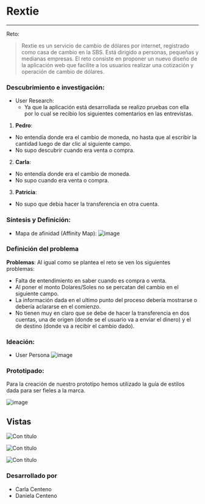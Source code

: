 # Rextie 
___

Reto:
> Rextie es un servicio de cambio de dólares por internet, registrado como casa de cambio en la SBS. Está dirigido a personas, pequeñas y medianas empresas. El reto consiste en proponer un nuevo diseño de la aplicación web que facilite a los usuarios realizar una cotización y operación de cambio de dólares.

### Descubrimiento e investigación:

* User Research:
    * Ya que la aplicación está desarrollada se realizo pruebas con ella por lo cual se recibio los siguientes comentarios en las entrevistas.

1. **Pedro**:
 * No entendía donde era el cambio de moneda, no hasta que al escribir la cantidad luego de dar clic al siguiente campo.
 * No supo descubrir cuando era venta o compra.
2. **Carla**:
* No entendía donde era el cambio de moneda.
* No supo cuando era venta o compra.

3. **Patricia**:
* No supo que debia hacer la transferencia en otra cuenta.

### Síntesis y Definición:
* Mapa de afinidad (Affinity Map):
![image](https://user-images.githubusercontent.com/30356026/38168050-d483423a-3507-11e8-9d65-82592b7977bd.png)

### Definición del problema

**Problemas**: Al igual como se plantea el reto se ven los siguientes problemas:
* Falta de entendimiento en saber cuando es compra o venta.
* Al poner el monto Dolares/Soles no se percatan del cambio en el siguiente campo.
* La información dada en el ultimo punto del proceso debería mostrarse o debería aclararse en el comienzo.
* No tienen muy en claro que se debe de hacer la transferencia en dos cuentas, una de origen (donde se el usuario va a enviar el dinero) y el de destino (donde va a recibir el cambio dado).

### Ideación: 

* User Persona
![image](https://user-images.githubusercontent.com/30356026/38168133-b9bbd640-3509-11e8-83f9-7b92d3602818.png)

### Prototipado:

Para la creación de nuestro prototipo hemos utilizado la guía de estilos dada para ser fieles a la marca.

![image](https://user-images.githubusercontent.com/30356026/38168189-09e97ff4-350b-11e8-877b-13b48a8d001c.png)

## Vistas

![Con titulo](https://user-images.githubusercontent.com/32285482/37750696-6d761a48-2d5c-11e8-88d5-297bd489321b.png "titulo")

![Con titulo](https://user-images.githubusercontent.com/32285482/37750698-6f1f0a80-2d5c-11e8-9cc5-2d2da8d8cb2b.png "titulo")

![Con titulo](https://user-images.githubusercontent.com/32285482/37750699-7036fc7a-2d5c-11e8-968f-67ef8873e41f.png "titulo")


### Desarrollado por
* Carla Centeno
* Daniela Centeno